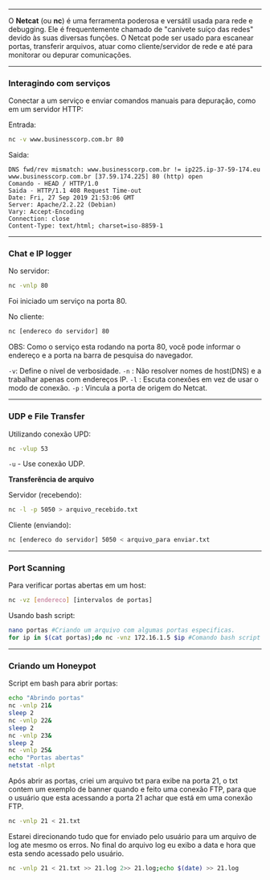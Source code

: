 
---

O **Netcat** (ou **nc**) é uma ferramenta poderosa e versátil usada para rede e debugging. Ele é frequentemente chamado de "canivete suíço das redes" devido às suas diversas funções. O Netcat pode ser usado para escanear portas, transferir arquivos, atuar como cliente/servidor de rede e até para monitorar ou depurar comunicações.

---
### Interagindo com serviços

Conectar a um serviço e enviar comandos manuais para depuração, como em um servidor HTTP:

Entrada:
```bash
nc -v www.businesscorp.com.br 80
```

Saida:
```
DNS fwd/rev mismatch: www.businesscorp.com.br != ip225.ip-37-59-174.eu
www.businesscorp.com.br [37.59.174.225] 80 (http) open
Comando - HEAD / HTTP/1.0
Saida - HTTP/1.1 408 Request Time-out
Date: Fri, 27 Sep 2019 21:53:06 GMT
Server: Apache/2.2.22 (Debian)
Vary: Accept-Encoding
Connection: close
Content-Type: text/html; charset=iso-8859-1
```

---
### Chat e IP logger

 No servidor:
```bash
nc -vnlp 80
```
Foi iniciado um serviço na porta 80.

No cliente:
```bash
nc [endereco do servidor] 80
```
OBS: Como o serviço esta rodando na porta 80, você pode informar o endereço e a porta na barra de pesquisa do navegador.

``-v``: Define o nível de verbosidade.
``-n`` : Não resolver nomes de host(DNS) e a trabalhar apenas com endereços IP.
``-l`` : Escuta conexões em vez de usar o modo de conexão.
``-p`` : Vincula a porta de origem do Netcat.

---

### UDP e File Transfer

Utilizando conexão UPD:
```bash
nc -vlup 53
```

``-u`` - Use conexão UDP.

**Transferência de arquivo**

Servidor (recebendo):
```bash
nc -l -p 5050 > arquivo_recebido.txt
```

Cliente (enviando):
```bash
nc [endereco do servidor] 5050 < arquivo_para enviar.txt
```

---

### Port Scanning

Para verificar portas abertas em um host:
```bash 
nc -vz [endereco] [intervalos de portas]
```

Usando bash script:
```bash
nano portas #Criando um arquivo com algumas portas especificas.
for ip in $(cat portas);do nc -vnz 172.16.1.5 $ip #Comando bash script
```

--- 

### Criando um Honeypot

Script em bash para abrir portas:

```bash
echo "Abrindo portas"
nc -vnlp 21&
sleep 2
nc -vnlp 22&
sleep 2 
nc -vnlp 23&
sleep 2
nc -vnlp 25&
echo "Portas abertas"
netstat -nlpt
```

Após abrir as portas, criei um arquivo txt para exibe na porta 21, o txt contem um exemplo de banner quando e feito uma conexão FTP, para que o usuário que esta acessando a porta 21 achar que está em uma conexão FTP.

```bash
nc -vnlp 21 < 21.txt 
``` 

Estarei direcionando tudo que for enviado pelo usuário para um arquivo de log ate mesmo os erros. No final do arquivo log eu exibo a data e hora que esta sendo acessado pelo usuário. 

```bash
nc -vnlp 21 < 21.txt >> 21.log 2>> 21.log;echo $(date) >> 21.log
```
